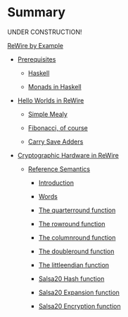 # Summary

UNDER CONSTRUCTION!

[ReWire by Example](./rewire-by-example.md)

- [Prerequisites](./chapters/chapter0/prequisites.md)

   - [Haskell](./chapters/chapter0/haskell.md)
   
   - [Monads in Haskell](./chapters/chapter0/monadwrangling/monadwrangling.md)

- [Hello Worlds in ReWire](./chapters/chapter1/helloworlds.md)

   - [Simple Mealy](./chapters/chapter1/simplemealy.md)

   - [Fibonacci, of course](./chapters/chapter1/fibonacci.md)

   - [Carry Save Adders](./chapters/chapter1/carrysaveadders.md)

- [Cryptographic Hardware in ReWire](./chapters/salsa20/front.md)

   - [Reference Semantics](./chapters/salsa20/semantics.md)
   
      - [Introduction](./chapters/salsa20/introduction.md)

      - [Words](./chapters/salsa20/words.md)
   
      - [The quarterround function](./chapters/salsa20/quarterround.md)

      - [The rowround function](./chapters/salsa20/rowround.md)

      - [The columnround function](./chapters/salsa20/columnround.md)

      - [The doubleround function](./chapters/salsa20/doubleround.md)

      - [The littleendian function](./chapters/salsa20/littleendian.md)

      - [Salsa20 Hash function](./chapters/salsa20/hashfunction.md)

      - [Salsa20 Expansion function](./chapters/salsa20/expansionfunction.md)

      - [Salsa20 Encryption function](./chapters/salsa20/encryption.md)


<!-- - [Simple Processors](./chapters/chapter2/simpleprocs.md) -->

<!--    - [Tiny ISA](./chapters/chapter2/tinyisa.md) -->


<!-- - [Cross Bar Switch](./crossbarswitch.md) -->

   <!--  - [Simple Arithmetic](./chapters/chapter0/monadwrangling/FirstInterpreter.md) -->
   <!-- - [Identity is a Big Nothingburger](./chapters/chapter0/monadwrangling/IdentityBigNothing.md) -->
   <!-- - [Errors and Maybe](./chapters/chapter0/monadwrangling/Errors.md) -->
   <!-- - [Adding a Register](./chapters/chapter0/monadwrangling/Register.md) -->
   <!-- - [Errors + Register](./chapters/chapter0/monadwrangling/RegisterErrors.md) -->

